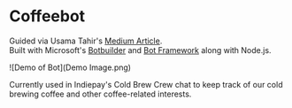 Coffeebot
===
Guided via Usama Tahir's [Medium Article](https://medium.com/@AmJustSam/how-to-build-skype-bot-with-nodejs-ddec8372114c#.ohjeqbprd).  
Built with Microsoft's [Botbuilder](https://github.com/Microsoft/BotBuilder) and [Bot Framework](https://dev.botframework.com/) along with Node.js.

![Demo of Bot](Demo Image.png)

Currently used in Indiepay's Cold Brew Crew chat to keep track of our cold brewing coffee and other coffee-related interests.